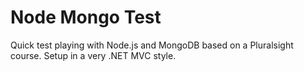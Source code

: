 # Node Mongo Test #

Quick test playing with Node.js and MongoDB based on a Pluralsight course.  Setup in a very .NET MVC style.